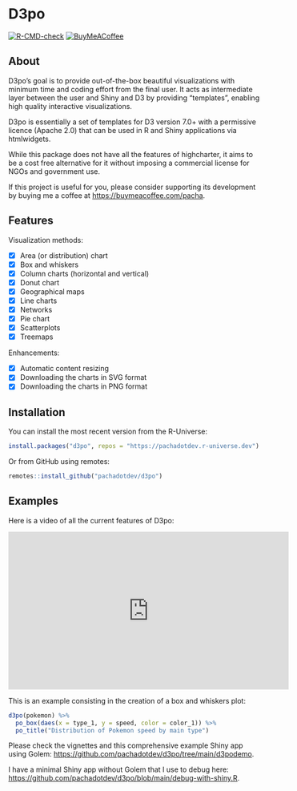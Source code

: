 # D3po

<!-- badges: start -->

[![R-CMD-check](https://github.com/pachadotdev/d3po/actions/workflows/R-CMD-check.yaml/badge.svg)](https://github.com/pachadotdev/d3po/actions/workflows/R-CMD-check.yaml)
[![BuyMeACoffee](https://raw.githubusercontent.com/pachadotdev/buymeacoffee-badges/main/bmc-yellow.svg)](https://buymeacoffee.com/pacha)

<!-- badges: end -->

## About

D3po’s goal is to provide out-of-the-box beautiful visualizations with minimum time and coding effort from the final user. It acts as
intermediate layer between the user and Shiny and D3 by providing “templates”, enabling high quality interactive visualizations.

D3po is essentially a set of templates for D3 version 7.0+ with a permissive licence (Apache 2.0) that can be used in R and Shiny applications via htmlwidgets.

While this package does not have all the features of highcharter, it aims to be a cost free alternative for it without imposing a
commercial license for NGOs and government use.

If this project is useful for you, please consider supporting its development by buying me a coffee at <https://buymeacoffee.com/pacha>.

## Features

Visualization methods:

- [x] Area (or distribution) chart
- [x] Box and whiskers
- [x] Column charts (horizontal and vertical)
- [x] Donut chart
- [x] Geographical maps
- [x] Line charts
- [x] Networks
- [x] Pie chart
- [x] Scatterplots
- [x] Treemaps

Enhancements:

- [x] Automatic content resizing
- [x] Downloading the charts in SVG format
- [x] Downloading the charts in PNG format

## Installation

You can install the most recent version from the R-Universe:

``` r
install.packages("d3po", repos = "https://pachadotdev.r-universe.dev")
```

Or from GitHub using remotes:

``` r
remotes::install_github("pachadotdev/d3po")
```

## Examples

Here is a video of all the current features of D3po:

<iframe width="560" height="315" src="https://www.youtube.com/embed/6pIq2rJONFQ?si=Ai6NUk-BSyG0MTFv" title="YouTube video player" frameborder="0" allow="accelerometer; autoplay; clipboard-write; encrypted-media; gyroscope; picture-in-picture; web-share" referrerpolicy="strict-origin-when-cross-origin" allowfullscreen></iframe>

This is an example consisting in the creation of a box and whiskers plot:

``` r
d3po(pokemon) %>%
  po_box(daes(x = type_1, y = speed, color = color_1)) %>%
  po_title("Distribution of Pokemon speed by main type")
```

Please check the vignettes and this comprehensive example Shiny app using Golem: <https://github.com/pachadotdev/d3po/tree/main/d3podemo>.

I have a minimal Shiny app without Golem that I use to debug here: <https://github.com/pachadotdev/d3po/blob/main/debug-with-shiny.R>.
